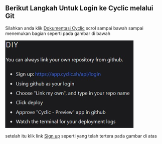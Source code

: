 ## Berikut Langkah Untuk Login ke Cyclic melalui Git

Silahkan anda klik [Dokumentasi Cyclic](https://docs.cyclic.sh/) scrol sampai bawah sampai menemukan bagian seperti pada gambar di bawah

![01](minggu-03/tugas/g01.jpg)

setelah itu klik link [Sign up](https://cyclic.us.auth0.com/u/login?state=hKFo2SBTQ0NoUFpGalZ6aHlVV2hjNTd3MjBwNTFlMDFUNm8xMKFur3VuaXZlcnNhbC1sb2dpbqN0aWTZIEc2U1ZrMlhEdVJxZ1hGT2xzWUdyVm1id3c3cnh1RkxJo2NpZNkgb1JqTndtN3pqVHB3MjcwWXJQdk5RSHdpZm53RnlDTXo) seperti yang telah tertera pada gambar di atas


